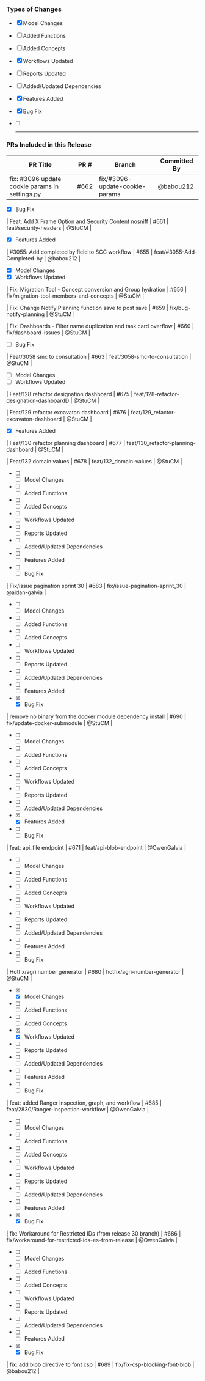 ### Types of Changes

- [x] Model Changes
- [ ] Added Functions
- [ ] Added Concepts
- [x] Workflows Updated
- [ ] Reports Updated
- [ ] Added/Updated Dependencies
- [x] Features Added
- [x] Bug Fix
- [ ] ---


### PRs Included in this Release

| PR Title | PR # | Branch | Committed By |
|----------|------|--------|--------------|
| fix: #3096 update cookie params in settings.py | #662 | fix/#3096-update-cookie-params | @babou212 |
- [x] Bug Fix

| Feat: Add X Frame Option and Security Content nosniff | #661 | feat/security-headers | @StuCM |
- [x] Features Added

| #3055: Add completed by field to SCC workflow  | #655 | feat/#3055-Add-Completed-by | @babou212 |
- [x] Model Changes
- [x] Workflows Updated

| Fix: Migration Tool - Concept conversion and Group hydration | #656 | fix/migration-tool-members-and-concepts | @StuCM |

| Fix: Change Notify Planning function save to post save | #659 | fix/bug-notify-planning | @StuCM |

| Fix: Dashboards - Filter name duplication and task card overflow  | #660 | fix/dashboard-issues | @StuCM |
- [ ] Bug Fix

| Feat/3058 smc to consultation | #663 | feat/3058-smc-to-consultation | @StuCM |
- [ ] Model Changes
- [ ] Workflows Updated

| Feat/128 refactor designation dashboard | #675 | feat/128-refactor-designation-dashboardD | @StuCM |

| Feat/129 refactor excavaton dashboard | #676 | feat/129_refactor-excavaton-dashboard | @StuCM |
- [x] Features Added

| Feat/130 refactor planning dashboard | #677 | feat/130_refactor-planning-dashboard | @StuCM |

| Feat/132 domain values | #678 | feat/132_domain-values | @StuCM |
- [ ] - [ ] Model Changes
- [ ] - [ ] Added Functions
- [ ] - [ ] Added Concepts
- [ ] - [ ] Workflows Updated
- [ ] - [ ] Reports Updated
- [ ] - [ ] Added/Updated Dependencies
- [ ] - [ ] Features Added
- [ ] - [ ] Bug Fix

| Fix/issue pagination sprint 30 | #683 | fix/issue-pagination-sprint_30 | @aidan-galvia |
- [ ] - [ ] Model Changes
- [ ] - [ ] Added Functions
- [ ] - [ ] Added Concepts
- [ ] - [ ] Workflows Updated
- [ ] - [ ] Reports Updated
- [ ] - [ ] Added/Updated Dependencies
- [ ] - [ ] Features Added
- [x] - [x] Bug Fix

| remove no binary from the docker module dependency install | #690 | fix/update-docker-submodule | @StuCM |
- [ ] - [ ] Model Changes
- [ ] - [ ] Added Functions
- [ ] - [ ] Added Concepts
- [ ] - [ ] Workflows Updated
- [ ] - [ ] Reports Updated
- [ ] - [ ] Added/Updated Dependencies
- [x] - [x] Features Added
- [ ] - [ ] Bug Fix

| feat: api_file endpoint | #671 | feat/api-blob-endpoint | @OwenGalvia |
- [ ] - [ ] Model Changes
- [ ] - [ ] Added Functions
- [ ] - [ ] Added Concepts
- [ ] - [ ] Workflows Updated
- [ ] - [ ] Reports Updated
- [ ] - [ ] Added/Updated Dependencies
- [ ] - [ ] Features Added
- [ ] - [ ] Bug Fix

| Hotfix/agri number generator | #680 | hotfix/agri-number-generator | @StuCM |
- [x] - [x] Model Changes
- [ ] - [ ] Added Functions
- [ ] - [ ] Added Concepts
- [x] - [x] Workflows Updated
- [ ] - [ ] Reports Updated
- [ ] - [ ] Added/Updated Dependencies
- [ ] - [ ] Features Added
- [ ] - [ ] Bug Fix

| feat: added Ranger inspection, graph, and workflow | #685 | feat/2830/Ranger-Inspection-workflow | @OwenGalvia |
- [ ] - [ ] Model Changes
- [ ] - [ ] Added Functions
- [ ] - [ ] Added Concepts
- [ ] - [ ] Workflows Updated
- [ ] - [ ] Reports Updated
- [ ] - [ ] Added/Updated Dependencies
- [ ] - [ ] Features Added
- [x] - [x] Bug Fix

| fix: Workaround for Restricted IDs (from release 30 branch) | #686 | fix/workaround-for-restricted-ids-es-from-release | @OwenGalvia |
- [ ] - [ ] Model Changes
- [ ] - [ ] Added Functions
- [ ] - [ ] Added Concepts
- [ ] - [ ] Workflows Updated
- [ ] - [ ] Reports Updated
- [ ] - [ ] Added/Updated Dependencies
- [ ] - [ ] Features Added
- [x] - [x] Bug Fix

| fix: add blob directive to font csp | #689 | fix/fix-csp-blocking-font-blob | @babou212 |
